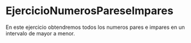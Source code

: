 # EjercicioNumerosPareseImpares
En este ejercicio obtendremos todos los numeros pares e impares en un intervalo de mayor a menor. 
